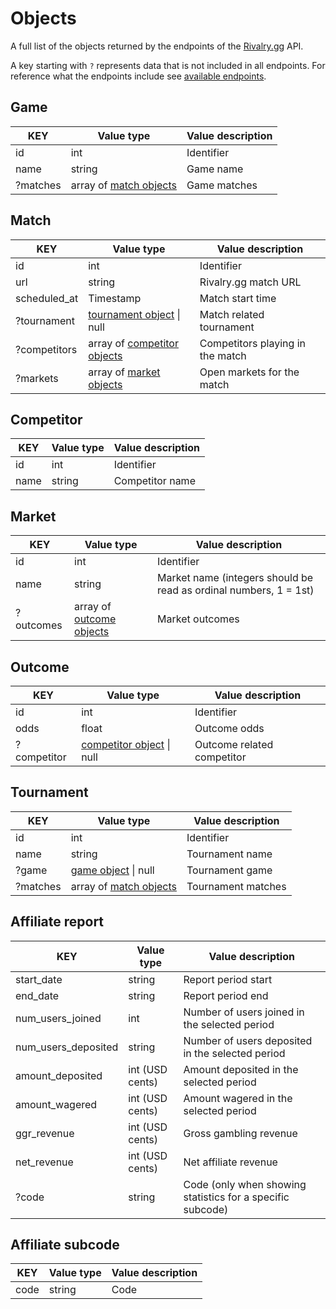 # Objects

A full list of the objects returned by the endpoints of the [Rivalry.gg](https://www.rivalry.gg/) API.

A key starting with `?` represents data that is not included in all endpoints. For reference what the endpoints include see [available endpoints](../).

## Game

KEY | Value type | Value description
--- | --- | ---
id | int | Identifier
name | string | Game name
?matches | array of [match objects](#match) | Game matches

## Match

KEY | Value type | Value description
--- | --- | ---
id | int | Identifier
url | string | Rivalry.gg match URL
scheduled_at | Timestamp | Match start time
?tournament | [tournament object](#tournament) \| null | Match related tournament
?competitors | array of [competitor objects](#competitor) | Competitors playing in the match
?markets | array of [market objects](#market) | Open markets for the match

## Competitor

KEY | Value type | Value description
--- | --- | ---
id | int | Identifier
name | string | Competitor name

## Market

KEY | Value type | Value description
--- | --- | ---
id | int | Identifier
name | string | Market name (integers should be read as ordinal numbers, 1 = 1st)
?outcomes | array of [outcome objects](#outcome) | Market outcomes

## Outcome

KEY | Value type | Value description
--- | --- | ---
id | int | Identifier
odds | float | Outcome odds
?competitor | [competitor object](#competitor) \| null | Outcome related competitor

## Tournament

KEY | Value type | Value description
--- | --- | ---
id | int | Identifier
name | string | Tournament name
?game | [game object](#game) \| null | Tournament game
?matches | array of [match objects](#match) | Tournament matches

## Affiliate report

KEY | Value type | Value description
--- | --- | ---
start_date | string | Report period start
end_date | string | Report period end
num_users_joined | int | Number of users joined in the selected period
num_users_deposited | string | Number of users deposited in the selected period
amount_deposited | int (USD cents) | Amount deposited in the selected period
amount_wagered | int (USD cents) | Amount wagered in the selected period
ggr_revenue | int (USD cents) | Gross gambling revenue
net_revenue | int (USD cents) | Net affiliate revenue
?code | string | Code (only when showing statistics for a specific subcode)

## Affiliate subcode

KEY | Value type | Value description
--- | --- | ---
code | string | Code
